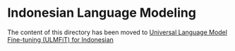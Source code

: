 # Indonesian Language Modeling
The content of this directory has been moved to [Universal Language Model Fine-tuning (ULMFiT) for Indonesian](../ULMFiT)

